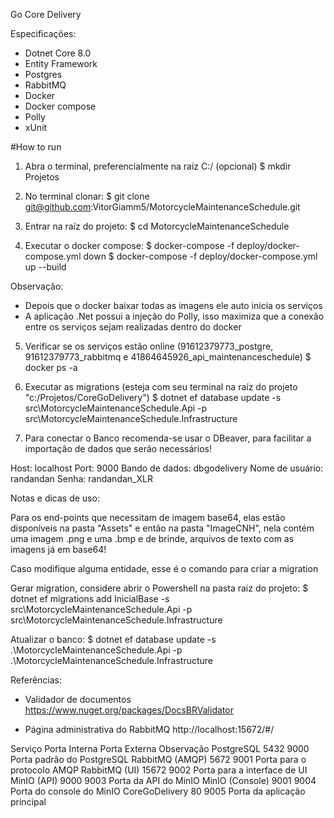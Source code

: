 Go Core Delivery

Especificações:
- Dotnet Core 8.0
- Entity Framework
- Postgres
- RabbitMQ
- Docker
- Docker compose
- Polly
- xUnit

#How to run
1. Abra o terminal, preferencialmente na raiz C:/ (opcional)
$ mkdir Projetos

2. No terminal clonar:
$ git clone git@github.com:VitorGiamm5/MotorcycleMaintenanceSchedule.git

3. Entrar na raíz do projeto:
$ cd MotorcycleMaintenanceSchedule

4. Executar o docker compose:
$ docker-compose -f deploy/docker-compose.yml down
$ docker-compose -f deploy/docker-compose.yml up --build

Observação:
- Depois que o docker baixar todas as imagens ele auto inicia os serviços
- A aplicação .Net possui a injeção do Polly, isso maximiza que a conexão entre os serviços sejam realizadas dentro do docker

5. Verificar se os serviços estão online (91612379773_postgre, 91612379773_rabbitmq e 41864645926_api_maintenanceschedule)
$ docker ps -a

7. Executar as migrations (esteja com seu terminal na raíz do projeto "c:/Projetos/CoreGoDelivery")
$ dotnet ef database update -s src\MotorcycleMaintenanceSchedule.Api -p src\MotorcycleMaintenanceSchedule.Infrastructure

8. Para conectar o Banco recomenda-se usar o DBeaver, para facilitar a importação de dados que serão necessários!

Host: localhost
Port: 9000
Bando de dados: dbgodelivery
Nome de usuário: randandan
Senha: randandan_XLR

Notas e dicas de uso:

Para os end-points que necessitam de imagem base64, elas estão disponíveis na pasta "Assets" e então na pasta "ImageCNH", nela contém uma imagem .png e uma .bmp e de brinde, arquivos de texto com as imagens já em base64!

Caso modifique alguma entidade, esse é o comando para criar a migration

Gerar migration, considere abrir o Powershell na pasta raiz do projeto: 
$ dotnet ef migrations add InicialBase -s src\MotorcycleMaintenanceSchedule.Api -p src\MotorcycleMaintenanceSchedule.Infrastructure

Atualizar o banco:
$ dotnet ef database update -s .\MotorcycleMaintenanceSchedule.Api -p .\MotorcycleMaintenanceSchedule.Infrastructure

Referências:

- Validador de documentos
https://www.nuget.org/packages/DocsBRValidator

- Página administrativa do RabbitMQ
http://localhost:15672/#/

Serviço	        Porta Interna	Porta Externa	Observação
PostgreSQL	    5432	        9000	        Porta padrão do PostgreSQL
RabbitMQ (AMQP)	5672	        9001	        Porta para o protocolo AMQP
RabbitMQ (UI)	15672	        9002	        Porta para a interface de UI
MinIO (API)	    9000	        9003	        Porta da API do MinIO
MinIO (Console)	9001	        9004	        Porta do console do MinIO
CoreGoDelivery	80	            9005	        Porta da aplicação principal

